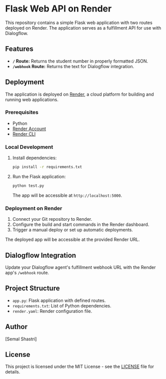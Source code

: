 # Flask Web API on Render

This repository contains a simple Flask web application with two routes deployed on Render. The application serves as a fulfillment API for use with Dialogflow.

## Features

- **`/` Route:** Returns the student number in properly formatted JSON.
- **`/webhook` Route:** Returns the text for Dialogflow integration.

## Deployment

The application is deployed on [Render](https://render.com/), a cloud platform for building and running web applications.

### Prerequisites

- Python
- [Render Account](https://render.com/)
- [Render CLI](https://render.com/docs/cli)

### Local Development

1. Install dependencies:

    ```bash
    pip install -r requirements.txt
    ```

2. Run the Flask application:

    ```bash
    python test.py
    ```

   The app will be accessible at `http://localhost:5000`.

### Deployment on Render

1. Connect your Git repository to Render.
2. Configure the build and start commands in the Render dashboard.
3. Trigger a manual deploy or set up automatic deployments.

The deployed app will be accessible at the provided Render URL.

## Dialogflow Integration

Update your Dialogflow agent's fulfillment webhook URL with the Render app's `/webhook` route.

## Project Structure

- `app.py`: Flask application with defined routes.
- `requirements.txt`: List of Python dependencies.
- `render.yaml`: Render configuration file.

## Author

[Semal Shastri]

## License

This project is licensed under the MIT License - see the [LICENSE](LICENSE) file for details.

